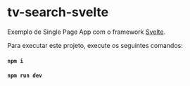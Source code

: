 # tv-search-svelte

Exemplo de Single Page App com o framework [Svelte](https://svelte.dev/).

Para executar este projeto, execute os seguintes comandos:

#### `npm i`
#### `npm run dev`